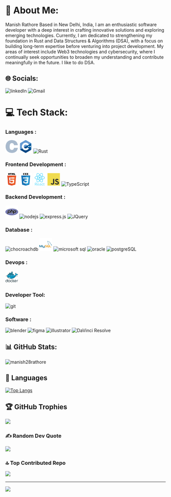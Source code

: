 # 💫 About Me:
Manish Rathore Based in New Delhi, India, I am an enthusiastic software developer with a deep interest in crafting innovative solutions and exploring emerging technologies. Currently, I am dedicated to strengthening my foundation in Rust and Data Structures & Algorithms (DSA), with a focus on building long-term expertise before venturing into project development. My areas of interest include Web3 technologies and cybersecurity, where I continually seek opportunities to broaden my understanding and contribute meaningfully in the future. I like to do DSA.


## 🌐 Socials:
<img src="https://upload.wikimedia.org/wikipedia/commons/thumb/8/81/LinkedIn_icon.svg/2048px-LinkedIn_icon.svg.png" height="40" width="40" alt="linkedIn" /> <img src="https://ts2.mm.bing.net/th?id=OIP.cX2oApD3MGKhH8jQgMLQWwHaHa&pid=15.1" alt="Gmail" height="40" width="40" />



# 💻 Tech Stack:
<h3>Languages :</h3>
<p >
    <img src="https://raw.githubusercontent.com/devicons/devicon/master/icons/c/c-original.svg" alt="c" width="40" height="40" /> 
    <img src="https://raw.githubusercontent.com/devicons/devicon/master/icons/cplusplus/cplusplus-original.svg" alt="cplusplus" width="40" height="40" />
    <img src="https://th.bing.com/th/id/R.d5fecb8dec83c7d87df23656f61a51e5?rik=giwby0KEhLlPEQ&riu=http%3a%2f%2frust-lang.org%2flogos%2frust-logo-512x512.png&ehk=fLtV4l2OjyRvC3QnMXDP5%2f7dnwFYK%2f5E5n9jgF6CSkk%3d&risl=&pid=ImgRaw&r=0" alt="Rust" width="40" height="40" />
</p>

<h3>Frontend Development :</h3>
<p >
    <img src="https://raw.githubusercontent.com/devicons/devicon/master/icons/html5/html5-original-wordmark.svg" alt="html5" width="40" height="40" />
    <img src="https://raw.githubusercontent.com/devicons/devicon/master/icons/css3/css3-original-wordmark.svg" alt="css3" width="40" height="40" />
    <img src="https://raw.githubusercontent.com/devicons/devicon/master/icons/react/react-original-wordmark.svg" alt="react" width="40" height="40" />
    <img src="https://raw.githubusercontent.com/devicons/devicon/master/icons/javascript/javascript-original.svg" alt="javascript" width="40" height="40" />
    <img src="https://upload.wikimedia.org/wikipedia/commons/thumb/4/4c/Typescript_logo_2020.svg/1200px-Typescript_logo_2020.svg.png" alt="TypeScript" width="40" height="40" />
</p>
<h3>Backend Development :</h3>
<p >
    <img src="https://raw.githubusercontent.com/devicons/devicon/master/icons/php/php-original.svg" alt="php" width="40" height="40" />
    <img src="https://1.bp.blogspot.com/-sqAjIvOtpXI/XYoCmqOyMwI/AAAAAAAAJig/CowR8wgEauEs-RXN2IPmLYkC7NHoHuA3gCLcBGAsYHQ/s1600/node-js-logo.png" alt="nodejs" width="40" height="40" />
    <img src="https://miro.medium.com/v2/resize:fit:1800/1*HTy1M1eFC7GoW6odSukQVw.png" alt="express.js" width="80" height="40" />
    <img src="https://th.bing.com/th/id/R.b8c83e1394a0fd1b9fdec510fd9a1836?rik=mtXZQe9kgC3BwQ&riu=http%3a%2f%2fanveshtech.com%2fwp-content%2fuploads%2f2024%2f07%2fjquery-scaled.webp&ehk=vHUTsXxyL3oIRjQ1T6ZrYeyrUyqabZQS%2f6E4Emshf%2fo%3d&risl=&pid=ImgRaw&r=0" alt="JQuery" width="40" height="40" />
</p>

<h3>Database :</h3>
<p>
    <img src="https://www.clipartmax.com/png/middle/171-1718351_cockroachdb-logo-png-transparent-cockroach-labs.png"
 alt="chocroachdb" width="40" height="40" />
    <img src="https://raw.githubusercontent.com/devicons/devicon/master/icons/mysql/mysql-original-wordmark.svg" alt
="mysql" width="40" height="40" />
    <img src="https://th.bing.com/th/id/R.b25bae44ff516c7dcc3eacdb14d2c499?rik=5rI66KCDGmJOgQ&riu=http%3a%2f%2fclipart.info%2fimages%2fccovers%2f1499955337microsoft-sql-server-logo-png.png&ehk=cFGE%2f%2fesEwqoP90RGgL2BquXFkUt7z4aF%2bLwj4hQ6GA%3d&risl=&pid=ImgRaw&r=0" alt="microsoft sql" width="40" height="40" />
    <img src="https://www.pngmart.com/files/23/Oracle-Logo-PNG-Image.png" alt="oracle" width="40" height="40" >
    <img src="https://w7.pngwing.com/pngs/441/460/png-transparent-postgresql-plain-wordmark-logo-icon.png" alt="postgreSQL" width="40" height="40" >
</p>
<h3>Devops :</h3>
<p>
    <img src="https://raw.githubusercontent.com/devicons/devicon/master/icons/docker/docker-original-wordmark.svg" alt="docker" width="40" height="40" />
</p>

<h3>Developer Tool:</h3>
<p>
     <img src="https://www.vectorlogo.zone/logos/git-scm/git-scm-icon.svg" alt="git" width="40" height="40" />
</p>

<h3>Software :</h3>
<p>
    <img src="https://download.blender.org/branding/community/blender_community_badge_white.svg" alt="blender" width="40" height="40" />
    <img src="https://www.vectorlogo.zone/logos/figma/figma-icon.svg" alt="figma" width="40" height="40" />
    <img src="https://www.vectorlogo.zone/logos/adobe_illustrator/adobe_illustrator-icon.svg" alt="illustrator" width="40" height="40" />
    <img src="https://w7.pngwing.com/pngs/588/408/png-transparent-davinci-resolve-alt-macos-bigsur-icon-thumbnail.png" alt="DaVinci Resolve" width="40" height="40" />
</p>

## 📊  GitHub Stats:
<p align="left">
    <img src="https://github-readme-stats.vercel.app/api?username=manish28rathore&show_icons=true&locale=en&theme=radical" alt="manish28rathore" />
</p>

## 💾 Languages
[![Top Langs](https://github-readme-stats.vercel.app/api/top-langs/?username=manish28rathore&layout=compact&theme=radical)](https://github.com/manish28rathore)

    
## 🏆 GitHub Trophies
![](https://github-profile-trophy.vercel.app/?username=manish28rathore&theme=radical&no-frame=false&no-bg=true&margin-w=4)

### ✍️ Random Dev Quote
![](https://quotes-github-readme.vercel.app/api?type=horizontal&theme=merko)

### 🔝 Top Contributed Repo
![](https://github-contributor-stats.vercel.app/api?username=manish28rathore&limit=5&theme=dark&combine_all_yearly_contributions=true)

---
[![](https://visitcount.itsvg.in/api?id=manish28rathore&icon=0&color=0)](https://visitcount.itsvg.in)

<!-- Proudly created with GPRM ( https://gprm.itsvg.in ) -->
